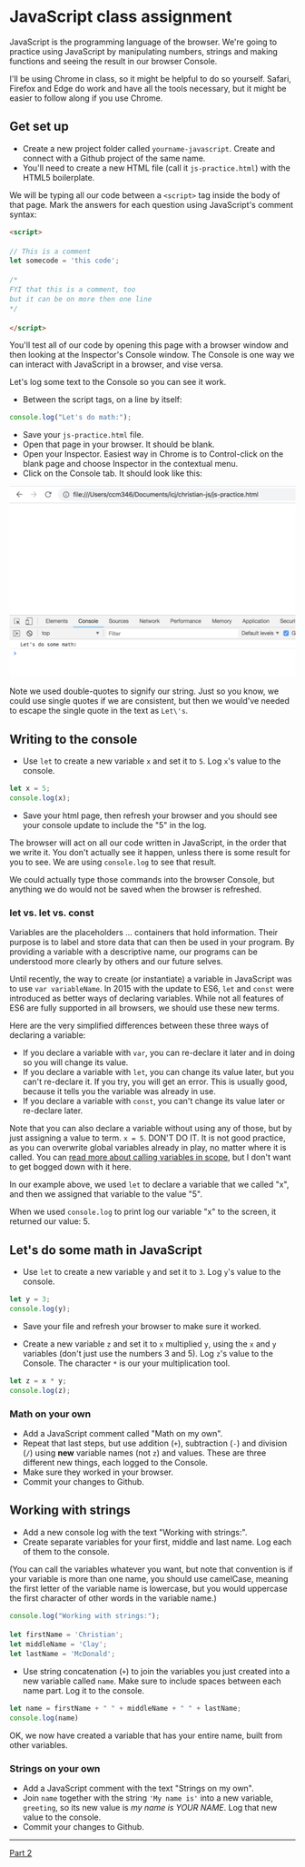 # JavaScript class assignment

JavaScript is the programming language of the browser. We're going to practice using JavaScript by manipulating numbers, strings and making functions and seeing the result in our browser Console.

I'll be using Chrome in class, so it might be helpful to do so yourself. Safari, Firefox and Edge do work and have all the tools necessary, but it might be easier to follow along if you use Chrome.

## Get set up

- Create a new project folder called `yourname-javascript`. Create and connect with a Github project of the same name.
- You'll need to create a new HTML file (call it `js-practice.html`) with the HTML5 boilerplate.

We will be typing all our code between a `<script>` tag inside the body of that page. Mark the answers for each question using JavaScript's comment syntax:

```html
<script>

// This is a comment
let somecode = 'this code';

/*
FYI that this is a comment, too
but it can be on more then one line
*/

</script>
```

You'll test all of our code by opening this page with a browser window and then looking at the Inspector's Console window. The Console is one way we can interact with JavaScript in a browser, and vise versa.

Let's log some text to the Console so you can see it work.

- Between the script tags, on a line by itself:

```js
console.log("Let's do math:");
```

- Save your `js-practice.html` file.
- Open that page in your browser. It should be blank.
- Open your Inspector. Easiest way in Chrome is to Control-click on the blank page and choose Inspector in the contextual menu.
- Click on the Console tab. It should look like this:

![console](../images/js-show-console.png)

Note we used double-quotes to signify our string. Just so you know, we could use single quotes if we are consistent, but then we would've needed to escape the single quote in the text as `Let\'s`.

## Writing to the console

- Use `let` to create a new variable `x` and set it to `5`. Log `x`'s value to the console.

```js
let x = 5;
console.log(x);
```

- Save your html page, then refresh your browser and you should see your console update to include the "5" in the log.

The browser will act on all our code written in JavaScript, in the order that we write it. You don't actually see it happen, unless there is some result for you to see. We are using `console.log` to see that result.

We could actually type those commands into the browser Console, but anything we do would not be saved when the browser is refreshed.

### let vs. let vs. const

Variables are the placeholders ... containers that hold information. Their purpose is to label and store data that can then be used in your program. By providing a variable with a descriptive name, our programs can be understood more clearly by others and our future selves.

Until recently, the way to create (or instantiate) a variable in JavaScript was to use `var variableName`. In 2015 with the update to ES6, `let` and `const` were introduced as better ways of declaring variables. While not all features of ES6 are fully supported in all browsers, we should use these new terms.

Here are the very simplified differences between these three ways of declaring a variable:

- If you declare a variable with `var`, you can re-declare it later and in doing so you will change its value.
- If you declare a variable with `let`, you can change its value later, but you can't re-declare it. If you try, you will get an error. This is usually good, because it tells you the variable was already in use.
- If you declare a variable with `const`, you can't change its value later or re-declare later.

Note that you can also declare a variable without using any of those, but by just assigning a value to term. `x = 5`. DON'T DO IT. It is not good practice, as you can overwrite global variables already in play, no matter where it is called. You can [read more about calling variables in scope](https://wesbos.com/javascript-scoping/), but I don't want to get bogged down with it here.

In our example above, we used `let` to declare a variable that we called "x", and then we assigned that variable to the value "5".

When we used `console.log` to print log our variable "x" to the screen, it returned our value: 5.

## Let's do some math in JavaScript

- Use `let` to create a new variable `y` and set it to `3`. Log `y`'s value to the console.

```js
let y = 3;
console.log(y);
```

- Save your file and refresh your browser to make sure it worked.

- Create a new variable `z` and set it to `x` multiplied `y`, using the `x` and `y` variables (don't just use the numbers 3 and 5). Log `z`'s value to the Console. The character `*` is our your multiplication tool.

```js
let z = x * y;
console.log(z);
```

### Math on your own

- Add a JavaScript comment called "Math on my own".
- Repeat that last steps, but use addition (`+`), subtraction (`-`) and division (`/`) using **new** variable names (not `z`) and values. These are three different new things, each logged to the Console.
- Make sure they worked in your browser.
- Commit your changes to Github.

## Working with strings

- Add a new console log with the text "Working with strings:".
- Create separate variables for your first, middle and last name. Log each of them to the console.

(You can call the variables whatever you want, but note that convention is if your variable is more than one name, you should use camelCase, meaning the first letter of the variable name is lowercase, but you would uppercase the first character of other words in the variable name.)

```js
console.log("Working with strings:");

let firstName = 'Christian';
let middleName = 'Clay';
let lastName = 'McDonald';
```

- Use string concatenation (`+`) to join the variables you just created into a new variable called `name`. Make sure to include spaces between each name part. Log it to the console.

```js
let name = firstName + " " + middleName + " " + lastName;
console.log(name)
```

OK, we now have created a variable that has your entire name, built from other variables.

### Strings on your own

- Add a JavaScript comment with the text "Strings on my own".
- Join `name` together with the string `'My name is'` into a new variable, `greeting`, so its new value is *my name is YOUR NAME*. Log that new value to the console.
- Commit your changes to Github.

---

[Part 2](js-class-02.md)